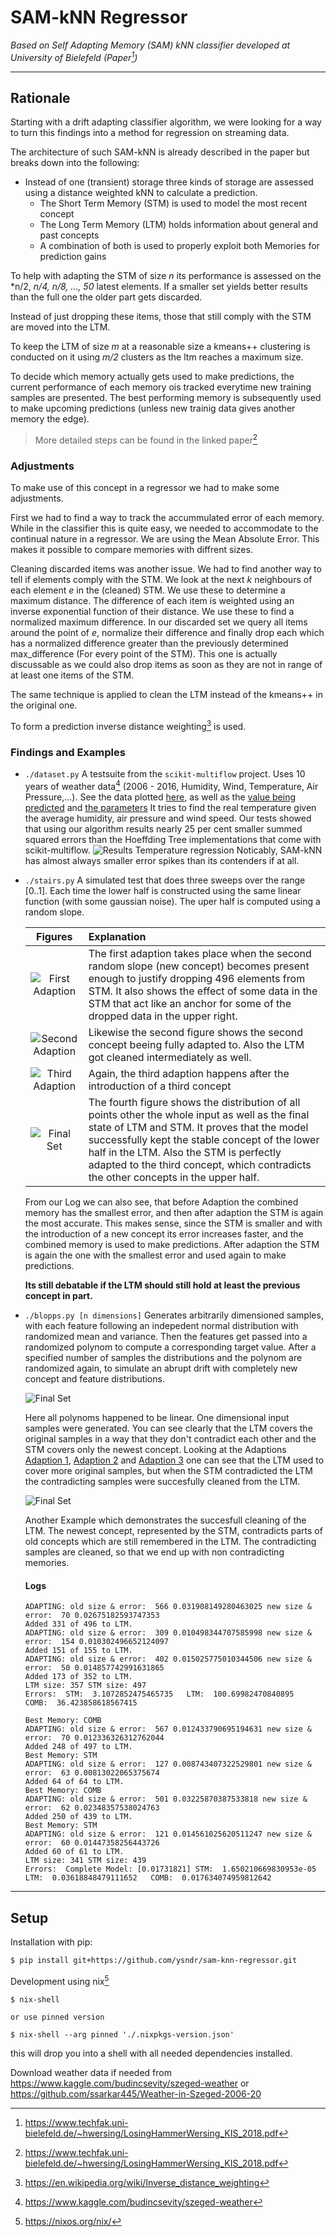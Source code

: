 # SAM-kNN Regressor
*Based on Self Adapting Memory (SAM) kNN classifier developed at University of Bielefeld (Paper[^paper])*

-----
## Rationale 

Starting with a drift adapting classifier algorithm, we were looking for a way to turn this findings into a method for regression on streaming data.

The architecture of such SAM-kNN is already described in the paper but breaks down into the following:

- Instead of one (transient) storage three kinds of storage  are assessed using a distance weighted kNN to calculate a prediction. 
  - The Short Term Memory (STM) is used to model the most recent concept
  - The Long Term Memory (LTM) holds information about general and past concepts
  - A combination of both is used to properly exploit both Memories for prediction gains
  

To help with adapting the STM of size *n* its performance is assessed on the *n/2, *n/4, n/8, ..., 50* latest elements. If a smaller set yields better results than the full one the older part gets discarded.

Instead of just dropping these items, those that still comply with the STM are moved into the LTM.

To keep the LTM of size *m* at a reasonable size a kmeans++ clustering is conducted on it using *m/2* clusters as the ltm reaches a maximum size.

To decide which memory actually gets used to make predictions, the current performance of each memory ois tracked everytime new training samples are presented. The best performing memory is subsequently used to make upcoming predictions (unless new trainig data gives another memory the edge).

> More detailed steps can be found in the linked paper[^paper]

### Adjustments

To make use of this concept in a regressor we had to make some adjustments.

First we had to find a way to track the accummulated error of each memory. While in the classifier this is quite easy, we needed to accommodate to the continual nature in a regressor. We are using the Mean Absolute Error. This makes it possible to compare memories with diffrent sizes.

Cleaning discarded items was another issue. We had to find another way to tell if elements comply with the STM.
We look at the next *k* neighbours of each element *e* in the (cleaned) STM. We use these to determine a maximum distance.
The difference of each item is weighted using an inverse exponential function of their distance. We use these to find a normalized maximum difference.
In our discarded set we query all items around the point of *e*, normalize their difference and finally drop each which has a normalized difference greater than the previously determined max_difference (For every point of the STM). This one is actually discussable as we could also drop items as soon as they are not in range of at least one items of the STM.

The same technique is applied to clean the LTM instead of the kmeans++ in the original one.

To form a prediction inverse distance weighting[^idw] is used.

### Findings and Examples

- `./dataset.py`
  A testsuite from the `scikit-multiflow` project. Uses 10 years of weather data[^weather] (2006 - 2016, Humidity, Wind, Temperature, Air Pressure,...). See the data plotted [here](doc/temp-overview.png), as well as the [value being predicted](doc/temp-graph.png) and [the parameters](doc/temp-parameters.png) It tries to find the real temperature given the average humidity, air pressure and wind speed. Our tests showed that using our algorithm results nearly 25 per cent smaller summed squared errors than the Hoeffding Tree implementations that come with scikit-multiflow.
  ![Results Temperature regression](doc/sam-temp.png)
  Noticably, SAM-kNN has almost always smaller error spikes than its contenders if at all.
  
- `./stairs.py`
  A simulated test that does three sweeps over the range [0..1]. Each time the lower half is constructed using the same linear function (with some gaussian noise). The uper half is computed using a random slope.
  
  |                        Figures                        | Explanation                                                  |
  | :---------------------------------------------------: | :----------------------------------------------------------- |
  | ![First Adaption](doc/Stairs_Example/Adaption_1.png)  | The first adaption takes place when the second random slope (new concept) becomes present enough to justify dropping 496 elements from STM. It also shows the effect of some data in the STM that act like an anchor for some of the dropped data in the upper right. |
  | ![Second Adaption](doc/Stairs_Example/Adaption_2.png) | Likewise the second figure shows the second concept beeing fully adapted to. Also the LTM got cleaned intermediately as well. |
  | ![Third Adaption](doc/Stairs_Example/Adaption_3.png)  | Again, the third adaption happens after the introduction of a third concept |
  |      ![Final Set](doc/Stairs_Example/Final.png)       | The fourth figure shows the distribution of all points other the whole input as well as the final state of LTM and STM. It proves that the model successfully kept the stable concept of the lower half in the LTM. Also the STM is perfectly adapted to the third concept, which contradicts the other concepts in the upper half. |
    
  
  From our Log we can also see, that before Adaption the combined memory has the smallest error, and then after adaption the STM is again the most accurate. This makes sense, since the STM is smaller and with the introduction of a new concept its error increases faster, and the combined memory is used to make predictions. After adaption the STM is again the one with the smallest error and used again to make predictions.

  **Its still debatable if the LTM should still hold at least the previous concept in part.**
  
- `./blopps.py [n dimensions]`
  Generates arbitrarily dimensioned samples, with each feature following an indepedent normal distribution with randomized mean and variance. Then the features get passed into a randomized polynom to compute a corresponding target value. After a specified number of samples the distributions and the polynom are randomized again, to simulate an abrupt drift with completely new concept and feature distributions.

  ![Final Set](doc/NiceLinearCover/final.png)

  Here all polynoms happened to be linear. One dimensional input samples were generated. You can see clearly that the LTM covers the original samples in a way that they don't contradict each other and the STM covers only the newest concept. Looking at the Adaptions [Adaption 1](doc/NiceLinearCover/Adaption_1.png), [Adaption 2](doc/NiceLinearCover/Adaption_2.png) and [Adaption 3](doc/NiceLinearCover/Adaption_3.png) one can see that the LTM used to cover more original samples, but when the STM contradicted the LTM the contradicting samples were succesfully cleaned from the LTM.

  ![Final Set](doc/Nice_LTM_clean_Example/final.png) 
  
  Another Example which demonstrates the succesfull cleaning of the LTM. The newest concept, represented by the STM, contradicts parts of old concepts which are still remembered in the LTM. The contradicting samples are cleaned, so that we end up with non contradicting memories.


  #### Logs

  ```
  ADAPTING: old size & error:  566 0.031908149280463025 new size & error:  70 0.02675182593747353
  Added 331 of 496 to LTM. 
  ADAPTING: old size & error:  309 0.010498344707585998 new size & error:  154 0.010302496652124097
  Added 151 of 155 to LTM. 
  ADAPTING: old size & error:  402 0.015025775010344506 new size & error:  50 0.014857742991631865
  Added 173 of 352 to LTM. 
  LTM size: 357 STM size: 497
  Errors:  STM:  3.1072852475465735   LTM:  100.69982470840895   COMB:  36.423858618567415 
  ```

  ```
  Best Memory: COMB
  ADAPTING: old size & error:  567 0.012433790695194631 new size & error:  70 0.012336326312762044
  Added 248 of 497 to LTM. 
  Best Memory: STM
  ADAPTING: old size & error:  127 0.008743407322529801 new size & error:  63 0.00813022065375674
  Added 64 of 64 to LTM. 
  Best Memory: COMB
  ADAPTING: old size & error:  501 0.03225870387533818 new size & error:  62 0.02348357538024763
  Added 250 of 439 to LTM. 
  Best Memory: STM
  ADAPTING: old size & error:  121 0.014561025620511247 new size & error:  60 0.01447358256443726
  Added 60 of 61 to LTM. 
  LTM size: 341 STM size: 439
  Errors:  Complete Model: [0.01731821] STM:  1.650210669830953e-05   LTM:  0.03618848479111652   COMB:  0.017634074959812642
  ```

-----

## Setup

Installation with pip:

``` sh
$ pip install git+https://github.com/ysndr/sam-knn-regressor.git
```

Development using nix[^nix]
```
$ nix-shell

or use pinned version

$ nix-shell --arg pinned './.nixpkgs-version.json'
```
this will drop you into a shell with all needed dependencies installed.

Download weather data if needed from https://www.kaggle.com/budincsevity/szeged-weather or  https://github.com/ssarkar445/Weather-in-Szeged-2006-20

[^paper]: https://www.techfak.uni-bielefeld.de/~hwersing/LosingHammerWersing_KIS_2018.pdf
[^idw]: https://en.wikipedia.org/wiki/Inverse_distance_weighting
[^weather]: https://www.kaggle.com/budincsevity/szeged-weather
[^weather-repo]: https://github.com/ssarkar445/Weather-in-Szeged-2006-2016
[^nix]: https://nixos.org/nix/
